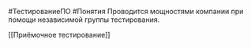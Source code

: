 #ТестированиеПО #Понятия
Проводится мощностями компании при помощи независимой группы тестирования.

[[Приёмочное тестирование]]